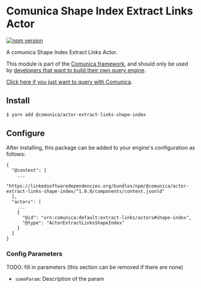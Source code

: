 # Comunica Shape Index Extract Links Actor

[![npm version](https://badge.fury.io/js/%40comunica%2Factor-extract-links-shape-index.svg)](https://www.npmjs.com/package/@comunica/actor-extract-links-shape-index)

A comunica Shape Index Extract Links Actor.

This module is part of the [Comunica framework](https://github.com/comunica/comunica),
and should only be used by [developers that want to build their own query engine](https://comunica.dev/docs/modify/).

[Click here if you just want to query with Comunica](https://comunica.dev/docs/query/).

## Install

```bash
$ yarn add @comunica/actor-extract-links-shape-index
```

## Configure

After installing, this package can be added to your engine's configuration as follows:
```text
{
  "@context": [
    ...
    "https://linkedsoftwaredependencies.org/bundles/npm/@comunica/actor-extract-links-shape-index/^1.0.0/components/context.jsonld"  
  ],
  "actors": [
    ...
    {
      "@id": "urn:comunica:default:extract-links/actors#shape-index",
      "@type": "ActorExtractLinksShapeIndex"
    }
  ]
}
```

### Config Parameters

TODO: fill in parameters (this section can be removed if there are none)

* `someParam`: Description of the param
